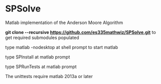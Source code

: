 SPSolve
=======

Matlab implementation of the Anderson Moore Algorithm

__git clone --recursive https://github.com/es335mathwiz/SPSolve.git__   to get required submodules populated

type matlab -nodesktop at shell prompt to start matlab

type SPInstall at matlab prompt

type SPRunTests at matlab prompt

The unittests require matlab 2013a or later
